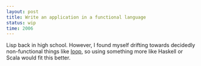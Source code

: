 ```yaml
---
layout: post
title: Write an application in a functional language
status: wip
time: 2006
---
```

Lisp back in high school. However, I found myself drifting towards decidedly non-functional things like [loop](http://www.gigamonkeys.com/book/loop-for-black-belts.html), so using something more like Haskell or Scala would fit this better.
